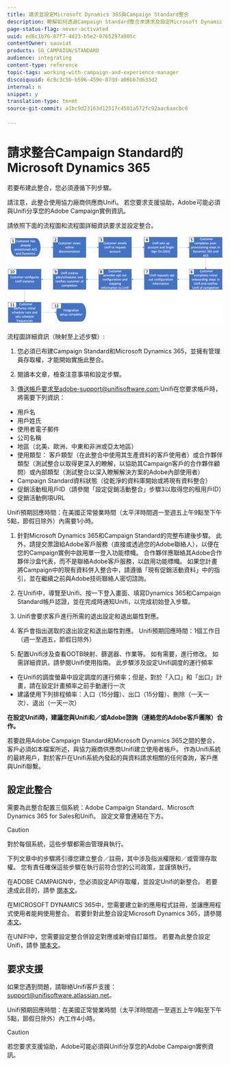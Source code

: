 ```yaml
---
title: 請求並設定Microsoft Dynamics 365與Campaign Standard整合
description: 瞭解如何透過Campaign Standard整合來請求及設定Microsoft Dynamics 365
page-status-flag: never-activated
uuid: ed6c1b76-87f7-4d23-b5e2-0765297a905c
contentOwner: sauviat
products: SG_CAMPAIGN/STANDARD
audience: integrating
content-type: reference
topic-tags: working-with-campaign-and-experience-manager
discoiquuid: 6c0c3c5b-b596-459e-87dd-a06bb7d633d2
internal: n
snippet: y
translation-type: tm+mt
source-git-commit: a1bc9d23163d12517c4501a572fc92aac6aacbc6

---
```



# 請求整合Campaign Standard的Microsoft Dynamics 365

若要布建此整合，您必須遵循下列步驟。

請注意，此整合使用協力廠商供應商Unifi。  若您要求支援協助，Adobe可能必須與Unifi分享您的Adobe Campaign實例資訊。

請依照下面的流程圖和流程圖詳細資訊要求並設定整合。

![](assets/provisioning-wf.png)

流程圖詳細資訊（映射至上述步驟）:

1. 您必須已布建Campaign Standard和Microsoft Dynamics 365，並擁有管理員存取權，才能開始實施此整合。

1. 閱讀本文章，檢查注意事項和設定步驟。

1. 傳送帳戶要求至adobe-support@unifisoftware.com;Unifi在您要求帳戶時，將需要下列資訊：
* 用戶名
* 用戶姓氏
* 使用者電子郵件
* 公司名稱
* 地區（北美、歐洲、中東和非洲或亞太地區）
* 使用類型： 客戶類型（在此整合中使用其生產資料的客戶使用者）或合作夥伴類型（測試整合以取得更深入的瞭解，以協助其Campaign客戶的合作夥伴顧問）或內部類型（測試整合以深入瞭解解決方案的Adobe內部使用者）
* Campaign Standard資料狀態（從乾淨的資料庫開始或將現有資料整合）
* 促銷活動租用戶ID（請參閱「設定促銷活動整合」步驟3以取得您的租用戶ID）
* 促銷活動例項URL

Unifi預期回應時間：在美國正常營業時間（太平洋時間週一至週五上午9點至下午5點，節假日除外）內需要1小時。

1. 針對Microsoft Dynamics 365和Campaign Standard的完整布建後步驟。
此外，請提交票證給Adobe客戶服務（直接或透過您的Adobe聯絡人），以便在您的Campaign實例中啟用單一登入功能標幟。 合作夥伴應聯絡其Adobe合作夥伴沙盒代表，而不是聯絡Adobe客戶服務，以啟用功能標幟。
如果您計畫將Campaign中的現有資料併入整合中，請遵循「現有促銷活動資料」中的指引，並在繼續之前與Adobe技術聯絡人密切諮詢。

1. 在Unifi中，導覽至Unifi、按一下登入畫面、填寫Dynamics 365和Campaign Standard帳戶認證，並在完成時通知Unifi，以完成初始登入步驟。

1. Unifi會要求客戶進行所需的退出設定和退出屬性對應。

1. 客戶會指出選取的退出設定和退出屬性對應。
Unifi預期回應時間：1個工作日（週一至週五，節假日除外）

1. 配置Unifi涉及查看OOTB映射、篩選器、作業等。 如有需要，進行修改。  如需詳細資訊，請參閱Unifi使用指南。
此步驟涉及設定Unifi調度的運行頻率
* 在Unifi的調度螢幕中設定調度的運行頻率；但是，對於「入口」和「出口」計畫，請在設定計畫頻率之前手動運行一次
* 建議使用下列排程頻率：入口（15分鐘）、出口（15分鐘）、刪除（一天一次）、退出（一天一次）

**在設定Unifi時，建議您與Unifi和／或Adobe諮詢（連絡您的Adobe客戶團隊）合作。**

若要啟用Adobe Campaign Standard和Microsoft Dynamics 365之間的整合，客戶必須如本檔案所述，與協力廠商供應商Unifi建立使用者帳戶。   作為Unifi系統的最終用戶，對於客戶在Unifi系統內發起的與資料請求相關的任何查詢，客戶應與Unifi聯繫。

## 設定此整合

需要為此整合配置三個系統：Adobe Campaign Standard、Microsoft Dynamics 365 for Sales和Unifi。 設定文章會連結在下方。

>[!CAUTION]
>
>對於每個系統，這些步驟都需由管理員執行。
>
>下列文章中的步驟將引導您建立整合／註冊，其中涉及指派權限和／或管理存取權。  您有責任確保這些步驟在執行前符合您的公司政策，並謹慎執行。

在ADOBE CAMPAIGN中，您必須設定API存取權，並設定Unifi的新整合。 若要達成此目的，請參 [閱本文](../../integrating/using/configure-adobe-io-for-ms-dynamic.md)。

在MICROSOFT DYNAMICS 365中，您需要建立新的應用程式註冊，並讓應用程式使用者能夠使用整合。  若要針對此整合設定Microsoft Dynamics 365，請參閱 [本文](../../integrating/using/configure-microsoft-dynamics-365-for-campaign-integration.md)。

在UNIFI中，您需要設定整合併設定對應或新增自訂屬性。 若要為此整合設定Unifi，請參 [閱本文](../../integrating/using/configure-unifi-for-microsoft-dynamics-365-integration.md)。

## 要求支援

如果您遇到問題，請聯絡Unifi客戶支援： [support@unifisoftware.atlassian.net](mailto:support@unifisoftware.atlassian.net)。

Unifi預期回應時間：在美國正常營業時間（太平洋時間週一至週五上午9點至下午5點，節假日除外）內工作4小時。

>[!CAUTION]
>
>若您要求支援協助，Adobe可能必須與Unifi分享您的Adobe Campaign實例資訊。